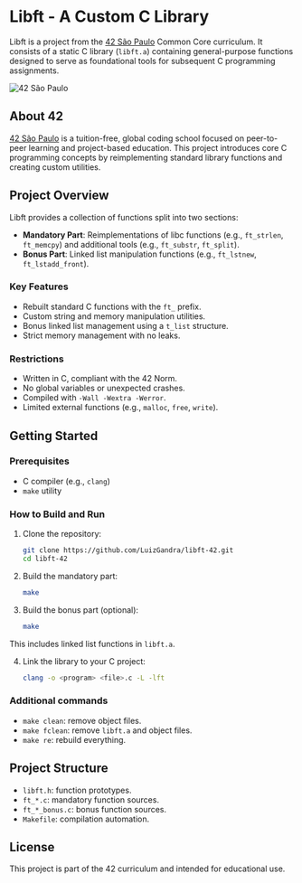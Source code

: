 # Libft - A Custom C Library
Libft is a project from the [42 São Paulo](https://www.42sp.org.br/) Common Core curriculum. It consists of a static C library (`libft.a`) containing general-purpose functions designed to serve as foundational tools for subsequent C programming assignments.

![42 São Paulo](https://img.shields.io/badge/42-São_Paulo-black?style=flat-square&logo=42)

## About 42
[42 São Paulo](https://www.42sp.org.br/) is a tuition-free, global coding school focused on peer-to-peer learning and project-based education. This project introduces core C programming concepts by reimplementing standard library functions and creating custom utilities.

## Project Overview
Libft provides a collection of functions split into two sections:
- **Mandatory Part**: Reimplementations of libc functions (e.g., `ft_strlen`, `ft_memcpy`) and additional tools (e.g., `ft_substr`, `ft_split`).
- **Bonus Part**: Linked list manipulation functions (e.g., `ft_lstnew`, `ft_lstadd_front`).

### Key Features
- Rebuilt standard C functions with the `ft_` prefix.
- Custom string and memory manipulation utilities.
- Bonus linked list management using a `t_list` structure.
- Strict memory management with no leaks.

### Restrictions
- Written in C, compliant with the 42 Norm.
- No global variables or unexpected crashes.
- Compiled with `-Wall -Wextra -Werror`.
- Limited external functions (e.g., `malloc`, `free`, `write`).

## Getting Started

### Prerequisites
- C compiler (e.g., `clang`)
- `make` utility

### How to Build and Run
1. Clone the repository:
   
   ```bash
   git clone https://github.com/LuizGandra/libft-42.git
   cd libft-42

2. Build the mandatory part:
   
   ```bash
   make

3. Build the bonus part (optional):
   
   ```bash
   make
This includes linked list functions in `libft.a`.

4. Link the library to your C project:
   
   ```bash
   clang -o <program> <file>.c -L -lft

### Additional commands
- `make clean`: remove object files.
- `make fclean`: remove `libft.a` and object files.
- `make re`: rebuild everything.

## Project Structure
- `libft.h`: function prototypes.
- `ft_*.c`: mandatory function sources.
- `ft_*_bonus.c`: bonus function sources.
- `Makefile`: compilation automation.

## License
This project is part of the 42 curriculum and intended for educational use.
